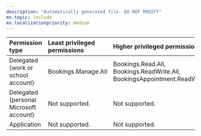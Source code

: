```yaml
---
description: "Automatically generated file. DO NOT MODIFY"
ms.topic: include
ms.localizationpriority: medium
---
```


|Permission type|Least privileged permissions|Higher privileged permissions|
|:---|:---|:---|
|Delegated (work or school account)|Bookings.Manage.All|Bookings.Read.All, Bookings.ReadWrite.All, BookingsAppointment.ReadWrite.All|
|Delegated (personal Microsoft account)|Not supported.|Not supported.|
|Application|Not supported.|Not supported.|

